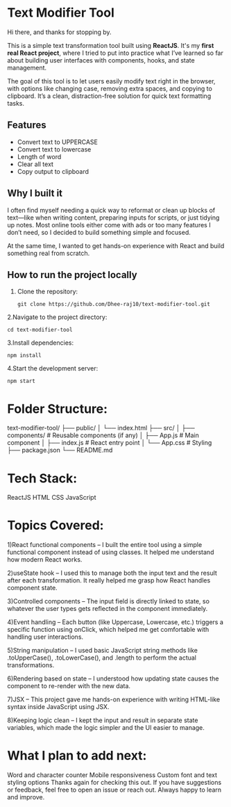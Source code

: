 # Text Modifier Tool

Hi there, and thanks for stopping by.

This is a simple text transformation tool built using **ReactJS**. It's my **first real React project**, where I tried to put into practice what I’ve learned so far about building user interfaces with components, hooks, and state management.

The goal of this tool is to let users easily modify text right in the browser, with options like changing case, removing extra spaces, and copying to clipboard. It’s a clean, distraction-free solution for quick text formatting tasks.

## Features

- Convert text to UPPERCASE
- Convert text to lowercase
- Length of word
- Clear all text
- Copy output to clipboard

## Why I built it

I often find myself needing a quick way to reformat or clean up blocks of text—like when writing content, preparing inputs for scripts, or just tidying up notes. Most online tools either come with ads or too many features I don’t need, so I decided to build something simple and focused.

At the same time, I wanted to get hands-on experience with React and build something real from scratch.

## How to run the project locally

1. Clone the repository:

       git clone https://github.com/Dhee-raj10/text-modifier-tool.git

2.Navigate to the project directory:

    cd text-modifier-tool

3.Install dependencies:

    npm install

4.Start the development server:
      
    npm start

 
 
# Folder Structure:
  text-modifier-tool/
  ├── public/
  │   └── index.html
  ├── src/
  │   ├── components/         # Reusable components (if any)
  │   ├── App.js              # Main component
  │   ├── index.js            # React entry point
  │   └── App.css             # Styling
  ├── package.json
  └── README.md

                                      

# Tech Stack:
  ReactJS
  HTML
  CSS
  JavaScript

# Topics Covered:
  1)React functional components – I built the entire tool using a simple functional component instead of using classes. It helped me understand how modern React    works.

  2)useState hook – I used this to manage both the input text and the result after each transformation. It really helped me grasp how React handles component state.

  3)Controlled components – The input field is directly linked to state, so whatever the user types gets reflected in the component immediately.

  4)Event handling – Each button (like Uppercase, Lowercase, etc.) triggers a specific function using onClick, which helped me get comfortable with handling user interactions.

  5)String manipulation – I used basic JavaScript string methods like .toUpperCase(), .toLowerCase(), and .length to perform the actual transformations.

  6)Rendering based on state – I understood how updating state causes the component to re-render with the new data.

  7)JSX  – This project gave me hands-on experience with writing HTML-like syntax inside JavaScript using JSX.

  8)Keeping logic clean – I kept the input and result in separate state variables, which made the logic simpler and the UI easier to manage.



# What I plan to add next:
   Word and character counter
   Mobile responsiveness
   Custom font and text styling options
 
 
Thanks again for checking this out. If you have suggestions or feedback, feel free to open an issue or reach out. Always happy to learn and improve.
